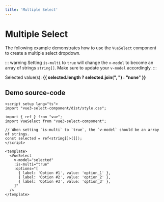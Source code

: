 ```yaml
---
title: 'Multiple Select'
---
```


# Multiple Select

The following example demonstrates how to use the `VueSelect` component to create a multiple select dropdown.

::: warning
Setting `is-multi` to `true` will change the `v-model` to become an array of strings `string[]`. Make sure to update your `v-model` accordingly.
:::

<script setup>
import { ref } from "vue";

import VueSelect from "../../src";

const selected = ref([]);
</script>

<VueSelect
  v-model="selected"
  :is-multi="true"
  :options="[
    { label: 'Option #1', value: 'option_1' },
    { label: 'Option #2', value: 'option_2' },
    { label: 'Option #3', value: 'option_3' },
  ]"
/>

Selected value(s): **{{ selected.length ? selected.join(", ") : "none" }}**

## Demo source-code

```vue
<script setup lang="ts">
import "vue3-select-component/dist/style.css";

import { ref } from "vue";
import VueSelect from "vue3-select-component";

// When setting `is-multi` to `true`, the `v-model` should be an array of strings.
const selected = ref<string[]>([]);
</script>

<template>
  <VueSelect
    v-model="selected"
    :is-multi="true"
    :options="[
      { label: 'Option #1', value: 'option_1' },
      { label: 'Option #2', value: 'option_2' },
      { label: 'Option #3', value: 'option_3' },
    ]"
  />
</template>
```
